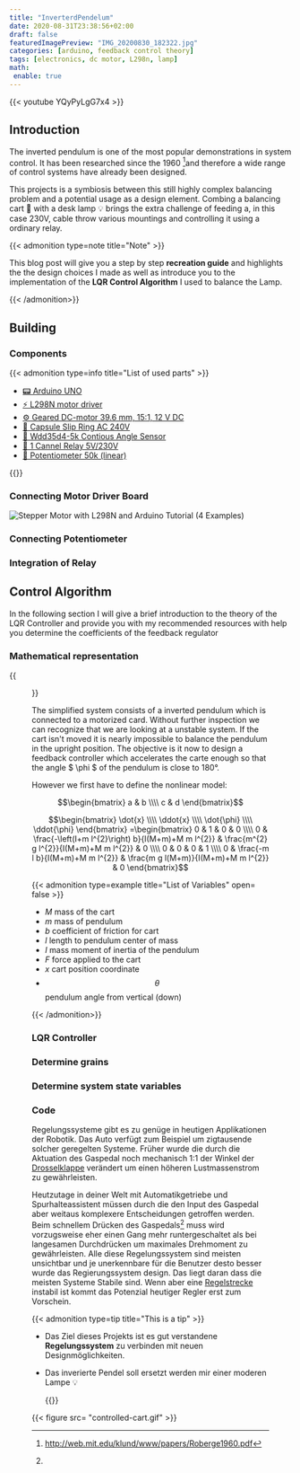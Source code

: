 ```yaml
---
title: "InverterdPendelum"
date: 2020-08-31T23:38:56+02:00
draft: false
featuredImagePreview: "IMG_20200830_182322.jpg"
categories: [arduino, feedback control theory]
tags: [electronics, dc motor, L298n, lamp]
math: 
 enable: true
---
```


{{< youtube YQyPyLgG7x4 >}}

## Introduction

The inverted pendulum is one of the most popular demonstrations in system control. It has been researched since the 1960 [^1]and therefore a wide range of control systems have already been designed.

This projects is a symbiosis between this still highly complex balancing problem and a potential usage as a design element. Combing a balancing cart 🚗 with a desk lamp 💡 brings the extra challenge of feeding a, in this case 230V, cable throw various mountings and controlling it using a ordinary relay.

{{< admonition type=note title="Note" >}}

This blog post will give you a step by step **recreation guide** and highlights the the design choices I made as well as introduce you to the implementation of the **LQR Control Algorithm** I used to balance the Lamp.

{{< /admonition>}}

## Building

### Components

{{< admonition type=info title="List of used parts" >}}

 - [📟 Arduino UNO](https://www.ebay.de/itm/Arduino-UNO-komp-Board-ATmega328-CH340-Hochwertig/283648092280?ssPageName=STRK%3AMEBIDX%3AIT&_trksid=p2057872.m2749.l2649)
 - [⚡ L298N motor driver](https://www.ebay.de/itm/L298N-Motortreiber-Endstufe-Schrittmotor-Driver-Arduino-Modul-Board-Raspberry-P/252909515166?ssPageName=STRK%3AMEBIDX%3AIT&_trksid=p2057872.m2749.l2649)
 -  [⚙️ Geared DC-motor 39.6 mm, 15:1, 12 V DC](https://www.reichelt.de/getriebemotor-39-6-mm-15-1-12-v-dc-gm39-6-15-12v-p159640.html)
 - [🔌 Capsule Slip Ring AC 240V](https://www.ebay.de/itm/300Rpm-Capsule-Slip-Ring-6-Circuits-Wires-12-5mm-2A-AC-240V-Test-Equipment/283569124340?ssPageName=STRK%3AMEBIDX%3AIT&_trksid=p2057872.m2749.l2649)
 - [📏 Wdd35d4-5k Contious Angle Sensor](https://www.ebay.de/itm/WDD35D4-5K-Conductive-Plastic-Angular-Displacement-Sensor-Angle-Sensor-New/263908784245?ssPageName=STRK%3AMEBIDX%3AIT&_trksid=p2057872.m2749.l2649) 
 - [🔌 1 Cannel Relay 5V/230V](https://www.ebay.de/itm/1-Kanal-Relais-5V-230V-Raspberry-Pi-Modul-Channel-Relay-für-Arduino-QITA/274108493382?ssPageName=STRK%3AMEBIDX%3AIT&_trksid=p2057872.m2749.l2649)
 - [📏 Potentiometer 50k (linear)](https://www.amazon.de/gp/product/B07PC436ZD/ref=ppx_yo_dt_b_asin_title_o02_s00?ie=UTF8&psc=1)


{{</admonition>}}

### Connecting Motor Driver Board

![Stepper Motor with L298N and Arduino Tutorial (4 Examples)](https://www.makerguides.com/wp-content/uploads/2019/05/l298n-motor-driver-with-stepper-motor-and-arduino-wiring-diagram-schematic-pinout.jpg)





### Connecting Potentiometer





### Integration of Relay 







## Control Algorithm

In the following section I will give a brief introduction to the theory of the LQR Controller and provide you with my recommended resources with help you determine the coefficients of the feedback regulator

### Mathematical representation

{{<figure src= "http://ctms.engin.umich.edu/CTMS/Content/InvertedPendulum/System/Modeling/figures/pendulum.png">}}


The simplified system consists of a inverted pendulum which is connected to a motorized card. Without further inspection we can   recognize that we are looking at a unstable system. If the cart isn't moved it is nearly impossible to balance the pendulum in the upright position. The objective is it now to design a feedback controller which accelerates the carte enough so that the angle $ \phi $ of the pendulum is close to 180°. 

However we first have to define the nonlinear model:



$$\begin{bmatrix}   a & b \\\\   c & d \end{bmatrix}$$

$$\begin{bmatrix} \dot{x} \\\\ \ddot{x} \\\\ \dot{\phi} \\\\ \ddot{\phi} \end{bmatrix} =\begin{bmatrix} 0 & 1 & 0 & 0 \\\\ 0 & \frac{-\left(I+m l^{2}\right) b}{I(M+m)+M m l^{2}} & \frac{m^{2} g l^{2}}{I(M+m)+M m l^{2}} & 0 \\\\ 0 & 0 & 0 & 1 \\\\ 0 & \frac{-m l b}{I(M+m)+M m l^{2}} & \frac{m g l(M+m)}{I(M+m)+M m l^{2}} & 0 \end{bmatrix}$$



{{< admonition type=example title="List of Variables" open= false >}}

- *M*				mass of the cart
- *m*				mass of pendulum
- *b*				coefficient of friction for cart
- *l*				length to pendulum center of mass
- *I*				mass moment of inertia of the pendulum
- *F*				force applied to the cart
- *x*				cart position coordinate
- *$$\theta$$*				pendulum angle from vertical (down)

{{< /admonition>}}





### LQR Controller



### Determine grains

### Determine system state variables

### Code



Regelungssysteme gibt es zu genüge in heutigen Applikationen der Robotik. Das Auto verfügt zum Beispiel um zigtausende solcher geregelten Systeme. Früher wurde die durch die Aktuation des Gaspedal noch mechanisch 1:1 der Winkel der [Drosselklappe](https://de.wikipedia.org/wiki/Drosselklappe_(Motor)) verändert um einen höheren Lustmassenstrom zu gewährleisten.

 Heutzutage in deiner Welt mit Automatikgetriebe und Spurhalteassistent müssen durch die den Input des Gaspedal aber weitaus komplexere Entscheidungen getroffen werden. Beim schnellem Drücken des Gaspedals[^2] muss wird vorzugsweise eher einen Gang mehr runtergeschaltet als bei langesamen Durchdrücken um maximales Drehmoment zu gewährleisten. Alle diese Regelungssystem sind meisten unsichtbar und je unerkennbare für die Benutzer desto besser wurde das Regierungssystem design. Das liegt daran dass die meisten Systeme Stabile sind. Wenn aber eine [Regelstrecke](https://de.wikipedia.org/wiki/Regelstrecke) instabil ist kommt das Potenzial heutiger Regler erst zum Vorschein.



{{< admonition type=tip title="This is a tip" >}}
- Das Ziel dieses Projekts ist es gut verstandene **Regelungssystem** zu verbinden mit neuen Designmöglichkeiten.

- Das inverierte Pendel soll ersetzt werden mir einer moderen Lampe 💡

  

  {{</admonition>}}



{{< figure src= "controlled-cart.gif" >}}







[^1]: http://web.mit.edu/klund/www/papers/Roberge1960.pdf
[^2]: 